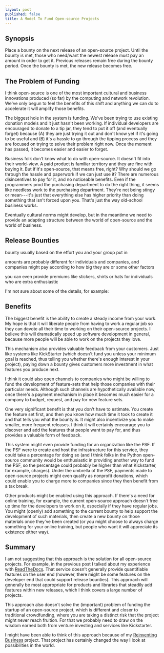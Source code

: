 ```yaml
---
layout: post
published: false
title: A Model To Fund Open-source Projects
---
```


Synopsis
--------

Place a bounty on the next release of an open-source project. Until the bounty
is met, those who need/want the newest release must pay an amount in order to
get it. Previous releases remain free during the bounty period. Once the
bounty is met, the new release becomes free.

The Problem of Funding
----------------------

I think open-source is one of the most important cultural and business
innovations produced (so far) by the computing and network revolution. We've
only begun to feel the benefits of this shift and anything we can do to
accelerate it will amplify those benefits.

The biggest hole in the system is funding. We've been trying to use existing
donation models and it just hasn't been working. If individual developers are
encouraged to donate to a tip jar, they tend to put it off (and eventually
forget) because (A) they are just trying it out and don't know yet if it's
going to be useful and (B) it's a hassle to go through the tipping process and
they are focused on trying to solve their problem right now. Once the moment
has passed, it becomes easier and easier to forget.

Business folk don't know what to do with open-source. It doesn't fit into
their world-view. A paid product is familiar territory and they are fine with
buying it. But if it's open-source, that means free, right? Why should we go
through the hassle and paperwork if we can just use it? There are numerous
disincentives to pay for it, and no noticeable benefits. Even if the
programmers prod the purchasing department to do the right thing, it seems
like needless work to the purchasing department. They're not being stingy or
mean---it's just that everything else has higher priority than doing something
that isn't forced upon you. That's just the way old-school business works.

Eventually cultural norms might develop, but in the meantime we need to provide an
adapting structure between the world of open-source and the world of business.

Release Bounties
----------------

bounty usually based on the effort you and your group put in

amounts are probably different for individuals and companies, and companies might pay
according to how big they are or some other factors

you can even provide premiums like stickers, shirts or hats for individuals who are extra enthusiastic

I'm not sure about some of the details, for example:

Benefits
--------

The biggest benefit is the ability to create a steady income from your work.
My hope is that it will liberate people from having to work a regular job so
they can devote all their time to working on their open-source projects. I
believe this will dramatically speed up software development in general,
because more people will be able to work on the projects they love.

This mechanism also provides valuable feedback from your customers. Just like
systems like KickStarter (which doesn't fund you unless your minimum goal is
reached, thus telling you whether there's enough interest in your project),
paying down a bounty gives customers more investment in what features you
produce next.

I think it could also open channels to companies who might be willing to fund
the development of feature-sets that help those companies with their
particular needs. Although such channels are hypothetically available now,
once there's a payment mechanism in place it becomes much easier for a company
to budget, request, and pay for new feature sets.

One very significant benefit is that you don't have to estimate. You create
the feature set first, and then you know how much time it took to create it
and that tells you what the bounty is. It might also incentivize you to make
smaller, more frequent releases. I think it will certainly encourage you to
discover and add the features that people want to pay for, and thus provides a
valuable form of feedback.

This system might even provide funding for an organization like the PSF. If
the PSF were to create and host the infrastructure for this service, they
could take a percentage for doing so (and I think folks in the Python 
open-source community would be enthusiastic in providing another way to fund the
PSF, so the percentage could probably be higher than what Kickstarter, for
example, charges). Under the umbrella of the PSF, payments made to open-source
projects might even qualify as nonprofit donations, which could enable you to
charge more to companies since they then benefit from a tax break.

Other products might be enabled using this approach. If there's a need for
online training, for example, the current open-source approach doesn't free up
time for the developers to work on it, especially if they have regular jobs.
You might (openly) add something to the current bounty to help support the
development of such materials, then create a new bounty on those materials
once they've been created (or you might choose to always charge something for
your online training, but people who want it will appreciate its existence
either way).

Summary
-------

I am not suggesting that this approach is the solution for all open-source
projects. For example, in the previous post I talked about my experience with
[ReadTheDocs](https://readthedocs.org/). That service doesn't generally
provide quantifiable features on the user end (however, there might be some
features on the developer end that could support release bounties). This
approach will generally be most appropriate for products and libraries that
steadily add features within new releases, which I think covers a large number
of projects.

This approach also doesn't solve the (important) problem of funding the
startup of an open-source project, which is different and closer to
traditional crowdfunding, where you are taking a distinct risk that the
project might never reach fruition. For that we probably need to draw on the
wisdom earned both from venture investing and services like Kickstarter.

I might have been able to think of this approach because of my [Reinventing
Business](Reinventing-Business.com) project. That project has certainly
changed the way I look at possibilities in the world.
